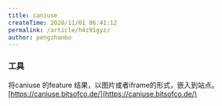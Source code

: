 ```yaml
---
title: caniuse
createTime: 2020/11/01 06:41:12
permalink: /article/h4z91gyz/
author: pengzhanbo
---
```


### 工具

将caniuse 的feature 结果，以图片或者iframe的形式，嵌入到站点。
[https://caniuse.bitsofco.de/](https://caniuse.bitsofco.de/)
